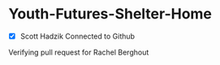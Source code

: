 # Youth-Futures-Shelter-Home

- [x] Scott Hadzik Connected to Github

Verifying pull request for Rachel Berghout
